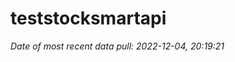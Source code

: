
<!-- README.md is generated from README.Rmd. Please edit that file -->

# teststocksmartapi

*Date of most recent data pull: 2022-12-04, 20:19:21*

